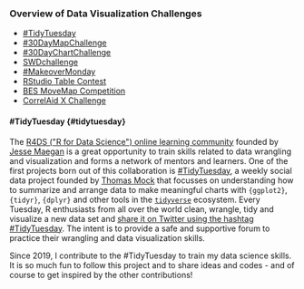 ### Overview of Data Visualization Challenges

* [#TidyTuesday](#tidytuesday)
* [#30DayMapChallenge](#30daymapchallenge)
* [#30DayChartChallenge](#30daychartchallenge)
* [SWDchallenge](#swdchallenge)
* [#MakeoverMonday](#makeovermonday)
* [RStudio Table Contest](#tablecontest)
* [BES MoveMap Competition](#movemap)
* [CorrelAid X Challenge](#correlaidx)


#### #TidyTuesday {#tidytuesday}

The [R4DS ("R for Data Science") online learning community](https://twitter.com/r4dscommunity) founded by [Jesse Maegan](https://www.jessemaegan.com/) is a great opportunity to train skills related to data wrangling and visualization and forms a network of mentors and learners. One of the first projects born out of this collaboration is [#TidyTuesday](https://github.com/rfordatascience/tidytuesday/blob/master/README.md), a weekly social data project founded by [Thomas Mock](https://thomasmock.netlify.com/) that focusses on understanding how to summarize and arrange data to make meaningful charts with `{ggplot2}`, `{tidyr}`, `{dplyr}` and other tools in the [`tidyverse`](https://www.tidyverse.org/) ecosystem.
Every Tuesday, R enthusiasts from all over the world clean, wrangle, tidy and visualize a new data set and [share it on Twitter using the hashtag #TidyTuesday](https://twitter.com/search?q=%23tidytuesday&src=typd). The intent is to provide a safe and supportive forum to practice their wrangling and data visualization skills.

Since 2019, I contribute to the #TidyTuesday to train my data science skills. It is so much fun to follow this project and to share ideas and codes - and of course to get inspired by the other contributions!
